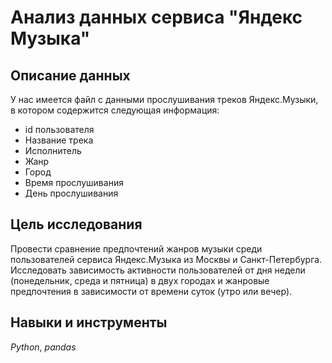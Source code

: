 # Анализ данных сервиса "Яндекс Музыка"

## Описание данных

У нас имеется файл с данными прослушивания треков Яндекс.Музыки, в котором содержится следующая информация:

- id пользователя
- Название трека
- Исполнитель
- Жанр
- Город
- Время прослушивания
- День прослушивания

## Цель исследования

Провести сравнение предпочтений жанров музыки среди пользователей сервиса Яндекс.Музыка из Москвы и Санкт-Петербурга. 
Исследовать зависимость активности пользователей от дня недели (понедельник, среда и пятница) в двух городах и жанровые предпочтения в зависимости от времени суток (утро или вечер).

## Навыки и инструменты

*Python*, *pandas*


